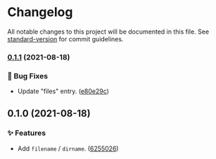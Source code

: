 # Changelog

All notable changes to this project will be documented in this file. See [standard-version](https://github.com/conventional-changelog/standard-version) for commit guidelines.

### [0.1.1](https://github.com/darkobits/fd-name/compare/v0.1.0...v0.1.1) (2021-08-18)


### 🐞 Bug Fixes

* Update "files" entry. ([e80e29c](https://github.com/darkobits/fd-name/commit/e80e29c80ce014e52474c5e1fd20e0ce637a9ab7))

## 0.1.0 (2021-08-18)


### ✨ Features

* Add `filename` / `dirname`. ([6255026](https://github.com/darkobits/fd-name/commit/625502636525fb12e123867edc0dc93f9a233a5c))
